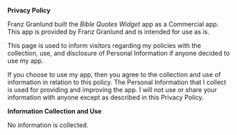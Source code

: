 **Privacy Policy**

Franz Granlund built the *Bible Quotes Widget* app as a Commercial app. This app is provided by Franz Granlund and is intended for use as is.

This page is used to inform visitors regarding my policies with the collection, use, and disclosure of Personal Information if anyone decided to use my app.

If you choose to use my app, then you agree to the collection and use of information in relation to this policy. The Personal Information that I collect is used for providing and improving the app. I will not use or share your information with anyone except as described in this Privacy Policy.

**Information Collection and Use**

No information is collected.
